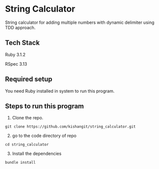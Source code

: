 # String Calculator

String calculator for adding multiple numbers with dynamic delimiter using TDD approach.


## Tech Stack

Ruby 3.1.2

RSpec 3.13


## Required setup
You need Ruby installed in system to run this program.


## Steps to run this program
1. Clone the repo.<br />
```
git clone https://github.com/kishangit/string_calculator.git
```
2. go to the code directory of repo<br />
```
cd string_calculator
```
3. Install the dependencies<br />
```
bundle install
```